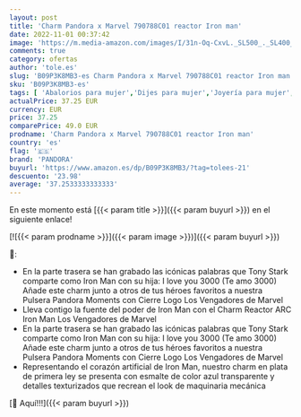 ```yaml
---
layout: post
title: 'Charm Pandora x Marvel 790788C01 reactor Iron man'
date: 2022-11-01 00:37:42
image: 'https://m.media-amazon.com/images/I/31n-Oq-CxvL._SL500_._SL400_.jpg'
comments: true
category: ofertas
author: 'tole.es'
slug: 'B09P3K8MB3-es Charm Pandora x Marvel 790788C01 reactor Iron man'
sku: 'B09P3K8MB3-es'
tags: [ 'Abalorios para mujer','Dijes para mujer','Joyería para mujer','Moda','Moda Mujer','pandora','🇪🇸', ]
actualPrice: 37.25 EUR
currency: EUR
price: 37.25
comparePrice: 49.0 EUR
prodname: 'Charm Pandora x Marvel 790788C01 reactor Iron man'
country: 'es'
flag: '🇪🇸'
brand: 'PANDORA'
buyurl: 'https://www.amazon.es/dp/B09P3K8MB3/?tag=tolees-21'
descuento: '23.98'
average: '37.2533333333333'
---
```


En este momento está [{{< param title >}}]({{< param buyurl >}}) en el siguiente enlace!

[![{{< param prodname >}}]({{< param image >}})]({{< param buyurl >}})

🔎:

- En la parte trasera se han grabado las icónicas palabras que Tony Stark comparte como Iron Man con su hija: I love you 3000 (Te amo 3000) Añade este charm junto a otros de tus héroes favoritos a nuestra Pulsera Pandora Moments con Cierre Logo Los Vengadores de Marvel
- Lleva contigo la fuente del poder de Iron Man con el Charm Reactor ARC Iron Man Los Vengadores de Marvel
- En la parte trasera se han grabado las icónicas palabras que Tony Stark comparte como Iron Man con su hija: I love you 3000 (Te amo 3000) Añade este charm junto a otros de tus héroes favoritos a nuestra Pulsera Pandora Moments con Cierre Logo Los Vengadores de Marvel
- Representando el corazón artificial de Iron Man, nuestro charm en plata de primera ley se presenta con esmalte de color azul transparente y detalles texturizados que recrean el look de maquinaria mecánica

[🛒 Aquí!!!]({{< param buyurl >}})
